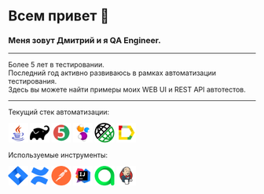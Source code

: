 # Всем привет 👋

### Меня зовут Дмитрий и я QA Engineer.

---

Более 5 лет в тестировании.  
Последний год активно развиваюсь в рамках автоматизации тестирования.  
Здесь вы можете найти примеры моих WEB UI и REST API автотестов.

---
Текущий стек автоматизации:
<p>
<a href="https://www.java.com/ru/" target="_blank" ><img src="icons/java.svg" width="40px" height="40px" title="Java" alt="Java"></a>
<a href="https://gradle.org" target="_blank"><img src="icons/gradle.svg" width="40px" height="40px" title="Gradle" alt="Gradle"></a>
<a href="https://junit.org/junit5/" target="_blank"><img src="icons/JUnit5.svg" width="40px" height="40px" title="JUnit5" alt="JUnit5"></a>
<a href="https://ru.selenide.org" target="_blank"><img src="icons/Selenide.svg" width="40px" height="40px" title="Selenide" alt="Selenide"></a>
<a href="https://rest-assured.io" target="_blank"><img src="icons/logo-transparent.png" width="40px" height="40px" title="Rest Assured" alt="Rest Assured"></a>
<a href="https://allurereport.org" target="_blank"><img src="icons/Allure_Report.svg" width="40px" height="40px" title="Allure Report" alt="Allure Report"></a>
</p>
Используемые инструменты:
<p>
<a href="https://www.atlassian.com/ru/software/jira" target="_blank"><img src="icons/Jira.svg" width="40px" height="40px" title="Jira" alt="Jira"></a>
<a href="https://www.atlassian.com/software/confluence" target="_blank"><img src="icons/icons8-confluence.svg" width="40px" height="40px" title="Confluence" alt="Confluence"></a>
<a href="https://www.postman.com" target="_blank"><img src="icons/getpostman-icon.svg" width="40px" height="40px" title="Postman" alt="Postman"></a>
<a href="https://www.jetbrains.com/ru-ru/idea/" target="_blank"><img src="icons/Intelij_IDEA.svg" width="40px" height="40px" title="IntelliJ IDEA" alt="IDEA"></a>
<a href="https://qameta.io" target="_blank"><img src="icons/AllureTestOps.svg" width="40px" height="40px" title="Allure TestOps" alt="Allure TestOps"></a>
<a href="https://www.jenkins.io" target="_blank"><img src="icons/Jenkins.svg" width="40px" height="40px" title="Jenkins" alt="Jenkins"></a>
</p>

